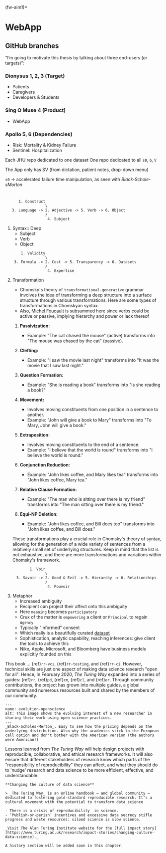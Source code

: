 (fw-aim1)=
# WebApp

## GitHub branches 

“I’m going to motivate this thesis by talking about three end-users (or targets)”:

### Dionysus 1, 2, 3 (Target)
- Patients
- Caregivers
- Developers & Students

### Sing O Muse 4 (Product)
- WebApp

### Apollo 5, 6 (Dependencies)
- Risk: Mortality & Kidney Failure 
- Sentinel: Hospitalization 


Each JHU repo dedicated to one dataset 
One repo dedicated to all `s0`, `b`, `V`

The App only has SV (from dictation, patient notes, drop-down menu)

`s0` -> accelerated failure time manipulation, as seen with _Black-Schole-sMorton_

#

```
      1. Construct
                  \
   3. Language -> 2. Adjective -> 5. Verb -> 6. Object
                  /
                   4. Subject
```


1. Syntax:: Deep
   - Subject
   - Verb
   - Object

```
       1. Validity
                  \
    3. Formula -> 2. Cost -> 5. Transparency -> 6. Datasets
                  /
                   4. Expertise
```

2. Transformation
     
   - Chomsky's theory of `transformational-generative` grammar involves the idea of transforming a deep structure into a surface structure through various transformations. Here are some types of transformations in Chomskyan syntax:
   - Also, [Michel Foucault](https://chomsky.info/1971xxxx/) is subsummed here since verbs could be active or passive, implying hierarchy and power or lack thereof

   1. **Passivization:**
      - Example: "The cat chased the mouse" (active) transforms into "The mouse was chased by the cat" (passive).

   2. **Clefting:**
      - Example: "I saw the movie last night" transforms into "It was the movie that I saw last night."

   3. **Question Formation:**
      - Example: "She is reading a book" transforms into "Is she reading a book?"

   4. **Movement:**
      - Involves moving constituents from one position in a sentence to another.
      - Example: "John will give a book to Mary" transforms into "To Mary, John will give a book."

   5. **Extraposition:**
      - Involves moving constituents to the end of a sentence.
      - Example: "I believe that the world is round" transforms into "I believe the world is round."

   6. **Conjunction Reduction:**
      - Example: "John likes coffee, and Mary likes tea" transforms into "John likes coffee, Mary tea."

   7. **Relative Clause Formation:**
      - Example: "The man who is sitting over there is my friend" transforms into "The man sitting over there is my friend."

   8. **Equi-NP Deletion:**
      - Example: "John likes coffee, and Bill does too" transforms into "John likes coffee, and Bill does."

   These transformations play a crucial role in Chomsky's theory of syntax, allowing for the generation of a wide variety of sentences from a relatively small set of underlying structures. Keep in mind that the list is not exhaustive, and there are more transformations and variations within Chomsky's framework.
   
```
           1. Voir
                  \
     3. Savoir -> 2. Good & Evil -> 5. Hierarchy -> 6. Relationships
                  /
                   4. Pouvoir
```

3. Metaphor
   - Increased ambiguity
   - Recipient can project their affect onto this ambiguity
   - Here `meaning` becomes `participatory`
   - Crux of the matter is `empowering` a client or `Principal` to regain `Agency`
   - Typically "informed" consent
   - Which really is a beautifully curated [dataset](https://github.com/abikesa/datasets)
   - Sophistication, analytic capability, reaching inferences: give client the tools to achieve this
   - Nike, Apple, Microsoft, and Bloomberg have business models explicitly founded on this
  



This book ... {ref}`rr-vcs`, {ref}`rr-testing`, and {ref}`rr-ci`.
However, technical skills are just one aspect of making data science research "open for all".
Hence, in February 2020, _The Turing Way_ expanded into a series of guides: {ref}`rr`, {ref}`pd`, {ref}`cm`, {ref}`cl`, and {ref}`er`.
Through community contributions, the project has grown into multiple guides, a global community and numerous resources built and shared by the members of our community.

```{figure} https://media.licdn.com/dms/image/C5112AQF-_ei9ONe76g/article-cover_image-shrink_720_1280/0/1531066443929?e=2147483647&v=beta&t=mYThyJQOXaRkYaJfAsKu406B0ZqoBlBrCvWaG-2hiGY
---
name: evolution-openscience
alt: This image shows the evolving interest of a new researcher in sharing their work using open science practices.
---
_Black-Scholes-Merton_. Easy to see how the pricing depends on the underlying distribution. Also why the academics stick to the European call option and don't bother with the American version (the authors were American!)
```

Lessons learned from _The Turing Way_ will help design projects with reproducible, collaborative, and ethical research frameworks.
It will also ensure that different stakeholders of research know which parts of the "responsibility of reproducibility" they can affect, and what they should do to 'nudge' research and data science to be more efficient, effective, and understandable.

```{admonition} Highlights from the First Impact Story from 2019
**Changing the culture of data science**

> _The Turing Way_ is an online handbook – and global community – dedicated to fostering gold-standard reproducible research. It’s a cultural movement with the potential to transform data science

- There is a crisis of reproducibility  in science. 
- ‘Publish-or-perish’ incentives and excessive data secrecy stifle progress and waste resources: siloed science is slow science. 

_Visit The Alan Turing Institute website for the [full impact story](https://www.turing.ac.uk/research/impact-stories/changing-culture-data-science)._
```



```{Note}
A history section will be added soon in this chapter.
```
